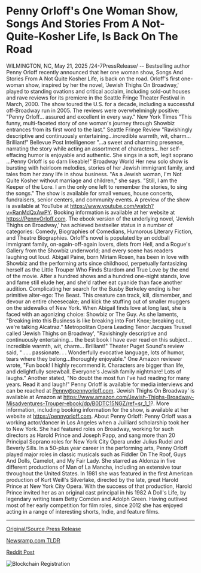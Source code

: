 # Penny Orloff's One Woman Show, Songs And Stories From A Not-Quite-Kosher Life, Is Back On The Road

WILMINGTON, NC, May 21, 2025 /24-7PressRelease/ -- Bestselling author Penny Orloff recently announced that her one woman show, Songs And Stories From A Not Quite Kosher Life, is back on the road.  Orloff's first one-woman show, inspired by her the novel, 'Jewish Thighs On Broadway,' played to standing ovations and critical acclaim, including sold-out houses and rave reviews for its premiere in the Seattle Fringe Theater Festival in March, 2000. The show toured the U.S. for a decade, including a successful off-Broadway run in 2005. The reviews were overwhelmingly positive:  "Penny Orloff… assured and excellent in every way." New York Times  "This funny, multi-faceted story of one woman's journey through Showbiz entrances from its first word to the last." Seattle Fringe Review  "Ravishingly descriptive and continuously entertaining...incredible warmth, wit, charm... Brilliant!" Bellevue Post Intelligencer  "…a sweet and charming presence, narrating the story while acting an assortment of characters... her self-effacing humor is enjoyable and authentic. She sings in a soft, legit soprano …Penny Orloff is so darn likeable!" Broadway World  Her new solo show is bursting with heirloom melodies, stories of her Jewish immigrant family, and tales from her zany life in show business.  "As a Jewish woman, I'm Not Quite Kosher without marriage and children," she says. "Still, I am the Keeper of the Lore. I am the only one left to remember the stories, to sing the songs."  The show is available for small venues, house concerts, fundraisers, senior centers, and community events. A preview of the show is available at YouTube at https://www.youtube.com/watch?v=RanMdQxAwPY. Booking information is available at her website at https://PennyOrloff.com.  The ebook version of the underlying novel, 'Jewish Thighs on Broadway,' has achieved bestseller status in a number of categories: Comedy, Biographies of Comedians, Humorous Literary Fiction, and Theatre Biographies.  Orloff's novel is populated by an oddball immigrant family, on-again-off-again lovers, diets from Hell, and a Rogue's Gallery from the Showbiz underworld; and every scene has readers laughing out loud.  Abigail Paine, born Miriam Rosen, has been in love with Showbiz and the performing arts since childhood, perpetually fantasizing herself as the Little Trouper Who Finds Stardom and True Love by the end of the movie. After a hundred shows and a hundred one-night stands, love and fame still elude her, and she'd rather eat cyanide than face another audition. Complicating her search for the Busby Berkeley ending is her primitive alter-ego: The Beast. This creature can track, kill, dismember, and devour an entire cheesecake; and kick the stuffing out of smaller muggers on the sidewalks of New York. When Abigail finds love at long last, she is faced with an agonizing choice: Showbiz or The Guy. As she laments, "Breaking into this Business is like breaking into Fort Knox; breaking out, we're talking Alcatraz."  Metropolitan Opera Leading Tenor Jacques Trussel called 'Jewish Thighs on Broadway', "Ravishingly descriptive and continuously entertaining... the best book I have ever read on this subject... incredible warmth, wit, charm... Brilliant!"  Theater Puget Sound's review said, " . . . passionate. . . Wonderfully evocative language, lots of humor, tears where they belong...thoroughly enjoyable."  One Amazon reviewer wrote, "Fun book! I highly recommend it. Characters are bigger than life, and delightfully screwball. Everyone's Jewish family nightmare! Lots of laughs." Another stated, "No doubt the most fun I've had reading for many years. Read it and laugh!"  Penny Orloff is available for media interviews and can be reached at Penny@pennyorloff.com. 'Jewish Thighs On Broadway' is available at Amazon at https://www.amazon.com/Jewish-Thighs-Broadway-Misadventures-Trouper-ebook/dp/B0DTC15NGZ/ref=sr_1_1?. More information, including booking information for the show, is available at her website at https://pennyorloff.com.  About Penny Orloff:  Penny Orloff was a working actor/dancer in Los Angeles when a Juilliard scholarship took her to New York. She had featured roles on Broadway, working for such directors as Harold Prince and Joseph Papp, and sang more than 20 Principal Soprano roles for New York City Opera under Julius Rudel and Beverly Sills. In a 50-plus year career in the performing arts, Penny Orloff played major roles in classic musicals such as Fiddler On The Roof, Guys And Dolls, Camelot, and My Fair Lady. She starred as Aldonza in five different productions of Man of La Mancha, including an extensive tour throughout the United States. In 1981 she was featured in the first American production of Kurt Weill's Silverlake, directed by the late, great Harold Prince at New York City Opera. With the success of that production, Harold Prince invited her as an original cast principal in his 1982 A Doll's Life, by legendary writing team Betty Comden and Adolph Green. Having outlived most of her early competition for film roles, since 2012 she has enjoyed acting in a range of interesting shorts, Indie, and feature films. 

---

[Original/Source Press Release](https://www.24-7pressrelease.com/press-release/523011/penny-orloffs-one-woman-show-songs-and-stories-from-a-not-quite-kosher-life-is-back-on-the-road)
                    

[Newsramp.com TLDR](https://newsramp.com/curated-news/bestselling-author-penny-orloff-takes-her-one-woman-show-on-tour/12a093c76ed66b304c6bc92108063f5d) 

 



[Reddit Post](https://www.reddit.com/r/Lifestyle_Culture/comments/1krrs9a/bestselling_author_penny_orloff_takes_her_one/) 



![Blockchain Registration](https://cdn.newsramp.app/24-7PressRelease/qrcode/255/21/bestfS7A.webp)